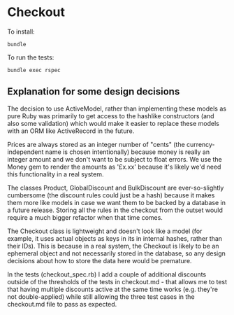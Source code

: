# Checkout

To install:

    bundle

To run the tests:

    bundle exec rspec

## Explanation for some design decisions

The decision to use ActiveModel, rather than implementing these models as pure Ruby was primarily to get access to the hashlike constructors (and also some validation) which would make it easier to replace these models with an ORM like ActiveRecord in the future.

Prices are always stored as an integer number of "cents" (the currency-independent name is chosen intentionally) because money is really an integer amount and we don't want to be subject to float errors. We use the Money gem to render the amounts as '£x.xx' because it's likely we'd need this functionality in a real system.

The classes Product, GlobalDiscount and BulkDiscount are ever-so-slightly cumbersome (the discount rules could just be a hash) because it makes them more like models in case we want them to be backed by a database in a future release. Storing all the rules in the checkout from the outset would require a much bigger refactor when that time comes.

The Checkout class is lightweight and doesn't look like a model (for example, it uses actual objects as keys in its in internal hashes, rather than their IDs). This is because in a real system, the Checkout is likely to be an ephemeral object and not necessarily stored in the database, so any design decisions about how to store the data here would be premature.

In the tests (checkout_spec.rb) I add a couple of additional discounts outside of the thresholds of the tests in checkout.md - that allows me to test that having multiple discounts active at the same time works (e.g. they're not double-applied) while still allowing the three test cases in the checkout.md file to pass as expected.
